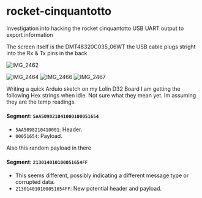 # rocket-cinquantotto
Investigation into hacking the rocket cinquantotto USB UART output to export information

The screen itself is the DMT48320C035_06WT the USB cable plugs stright into the Rx & Tx pins in the back

![IMG_2462](https://github.com/user-attachments/assets/4b0e62d0-8b92-4025-9ef8-901fb6a586d9)

![IMG_2464](https://github.com/user-attachments/assets/c180d525-ae59-4cd2-8786-0df666e46d8f)
![IMG_2466](https://github.com/user-attachments/assets/0f89e855-ef04-4339-9743-c9e3b79692c4)
![IMG_2467](https://github.com/user-attachments/assets/20af023c-025d-4f8d-9439-e8c7636d03a0)

Writing a quick Arduio sketch on my Lolin D32 Board I am getting the following Hex strings when idle. Not sure what they mean yet. Im assuming they are the temp readings.
#### Segment: `5AA509821041000100051654`
- `5AA5098210410001`: Header.
- `00051654`: Payload.

Also this random payload in there
#### Segment: `213014010100051654FF`
- This seems different, possibly indicating a different message type or corrupted data.
- `213014010100051654FF`: New potential header and payload.

